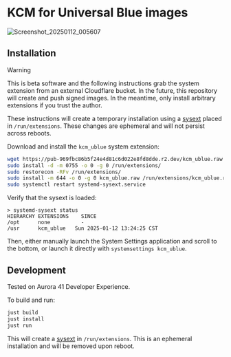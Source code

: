 # KCM for Universal Blue images

![Screenshot_20250112_005607](https://github.com/user-attachments/assets/108de805-4aa3-4877-ad3e-246d5a13e403)

## Installation


> [!WARNING] 
> This is beta software and the following instructions grab the system extension from an external Cloudflare bucket. In the future, this repository
> will create and push signed images. In the meantime, only install arbitrary extensions if you trust the author.

These instructions will create a temporary installation using a [sysext](https://www.freedesktop.org/software/systemd/man/latest/systemd-sysext.html) placed in `/run/extensions`.
These changes are ephemeral and will not persist across reboots.
 
Download and install the `kcm_ublue` system extension:
```bash
wget https://pub-969fbc86b5f24e4d81c6d022e8fd8dde.r2.dev/kcm_ublue.raw 
sudo install -d -m 0755 -o 0 -g 0 /run/extensions/
sudo restorecon -RFv /run/extensions/
sudo install -m 644 -o 0 -g 0 kcm_ublue.raw /run/extensions/kcm_ublue.raw
sudo systemctl restart systemd-sysext.service
```

Verify that the sysext is loaded:

```
> systemd-sysext status
HIERARCHY EXTENSIONS    SINCE                      
/opt      none          -                          
/usr      kcm_ublue   Sun 2025-01-12 13:24:25 CST
```

Then, either manually launch the System Settings application and scroll to the bottom, or launch it directly with `systemsettings kcm_ublue`.

## Development 

Tested on Aurora 41 Developer Experience.

To build and run:
```bash
just build
just install
just run
```

This will create a [sysext](https://www.freedesktop.org/software/systemd/man/latest/systemd-sysext.html) in `/run/extensions`. This is an ephemeral installation and will be removed upon reboot.
